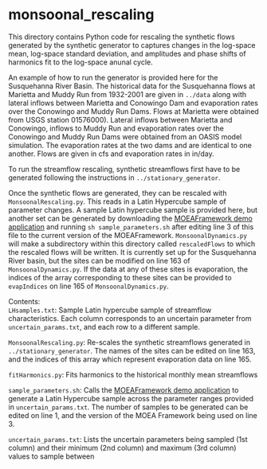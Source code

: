 # monsoonal_rescaling
This directory contains Python code for rescaling the synthetic flows generated by the synthetic generator to captures changes in the log-space mean, log-space standard deviation, and amplitudes and phase shifts of harmonics fit to the log-space anunal cycle.

An example of how to run the generator is provided here for the Susquehanna River Basin. The historical data for the Susquehanna flows at Marietta and Muddy Run from 1932-2001 are given in `../data` along with lateral inflows between Marietta and Conowingo Dam and evaporation rates over the Conowingo and Muddy Run Dams. Flows at Marietta were obtained from USGS station 01576000). Lateral inflows between Marietta and Conowingo, inflows to Muddy Run and evaporation rates over the Conowingo and Muddy Run Dams were obtained from an OASIS model simulation. The evaporation rates at the two dams and are identical to one another. Flows are given in cfs and evaporation rates in in/day.

To run the streamflow rescaling, synthetic streamflows first have to be generated following the instructions in `../stationary_generator`.

Once the synthetic flows are generated, they can be rescaled with `MonsoonalRescaling.py`. This reads in a Latin Hypercube sample of parameter changes. A sample Latin hypercube sample is provided here, but another set can be generated by downloading the [MOEAFramework demo application](http://moeaframework.org/downloads.html) and running `sh sample_parameters.sh` after editing line 3 of this file to the current version of the MOEAFramework. `MonsoonalDynamics.py` will make a subdirectory within this directory called `rescaledFlows` to which the rescaled flows will be written. It is currently set up for the Susquehanna River basin, but the sites can be modified on line 163 of `MonsoonalDynamics.py`. If the data at any of these sites is evaporation, the indices of the array corresponding to these sites can be provided to `evapIndices` on line 165 of `MonsoonalDynamics.py`.

Contents:  
`LHsamples.txt`: Sample Latin hypercube sample of streamflow characteristics. Each column corresponds to an uncertain parameter from `uncertain_params.txt`, and each row to a different sample.

`MonsoonalRescaling.py`: Re-scales the synthetic streamflows generated in `../stationary_generator`. The names of the sites can be edited on line 163, and the indices of this array which represent evaporation data on line 165.

`fitHarmonics.py`: Fits harmonics to the historical monthly mean streamflows

`sample_parameters.sh`: Calls the [MOEAFramework demo application](http://moeaframework.org/downloads.html) to generate a Latin Hypercube sample across the parameter ranges provided in `uncertain_params.txt`. The number of samples to be generated can be edited on line 1, and the version of the MOEA Framework being used on line 3.

`uncertain_params.txt`: Lists the uncertain parameters being sampled (1st column) and their minimum (2nd column) and maximum (3rd column) values to sample between
